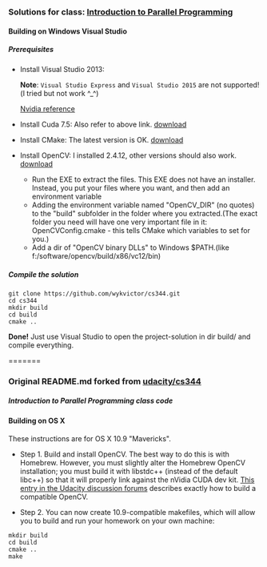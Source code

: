 ### Solutions for class: [Introduction to Parallel Programming](https://www.udacity.com/course/intro-to-parallel-programming--cs344)

#### Building on Windows Visual Studio
##### Prerequisites
* Install Visual Studio 2013:
	
	**Note**: `Visual Studio Express` and `Visual Studio 2015` are not supported!(I tried but not work ^_^)

	[Nvidia reference](http://docs.nvidia.com/cuda/cuda-getting-started-guide-for-microsoft-windows/index.html#axzz44vwAc5Qx)

* Install Cuda 7.5:
	Also refer to above link. [download](https://developer.nvidia.com/cuda-downloads)

* Install CMake:
	The latest version is OK. [download](https://cmake.org/) 

* Install OpenCV:
	I installed 2.4.12, other versions should also work. [download](http://opencv.org/)
	* Run the EXE to extract the files. This EXE does not have an installer. Instead, you put your files where you want, and then add an environment variable
	* Adding the environment variable named "OpenCV_DIR" (no quotes) to the "build" subfolder in the folder where you extracted.(The exact folder you need will have one very important file in it: OpenCVConfig.cmake - this tells CMake which variables to set for you.)
	* Add a dir of "OpenCV binary DLLs" to Windows $PATH.(like f:/software/opencv/build/x86/vc12/bin)

##### Compile the solution
```
git clone https://github.com/wykvictor/cs344.git
cd cs344
mkdir build
cd build
cmake ..
```

**Done!** Just use Visual Studio to open the project-solution in dir build/ and compile everything.

=======
### Original README.md forked from [udacity/cs344](https://github.com/udacity/cs344)

##### Introduction to Parallel Programming class code

#### Building on OS X

These instructions are for OS X 10.9 "Mavericks".

* Step 1. Build and install OpenCV. The best way to do this is with
Homebrew. However, you must slightly alter the Homebrew OpenCV
installation; you must build it with libstdc++ (instead of the default
libc++) so that it will properly link against the nVidia CUDA dev kit. 
[This entry in the Udacity discussion forums](http://forums.udacity.com/questions/100132476/cuda-55-opencv-247-os-x-maverick-it-doesnt-work) describes exactly how to build a compatible OpenCV.

* Step 2. You can now create 10.9-compatible makefiles, which will allow you to
build and run your homework on your own machine:
```
mkdir build
cd build
cmake ..
make
```

